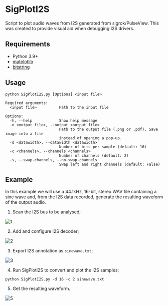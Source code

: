 # SigPlotI2S
Script to plot audio waves from I2S generated from sigrok/PulseView. This was created to provide visual aid when debugging I2S drivers.

## Requirements
- Python 3.9+
- [matplotlib](https://pypi.org/project/matplotlib/)
- [bitstring](https://pypi.org/project/bitstring/)

## Usage

```
python SigPlotI2S.py [Options] <input file>

Required arguments:
  <input file>          Path to the input file

Options:
  -h, --help            Show help message
  -o <output file>, --output <output file>
                        Path to the output file (.png or .pdf). Save image into a file
                        instead of opening a pop-up.
  -d <datawidth>, --datawidth <datawidth>
                        Number of bits per sample (default: 16)
  -c <channels>, --channels <channels>
                        Number of channels (default: 2)
  -s, --swap-channels, --no-swap-channels
                        Swap left and right channels (default: False)
```

## Example

In this example we will use a 44.1kHz, 16-bit, stereo WAV file containing a sine wave and, from the
I2S data recorded, generate the resulting waveform of the output audio.

1. Scan the I2S bus to be analysed;

![1](https://user-images.githubusercontent.com/32426024/197887339-5ffd3890-6d82-4c67-8d36-618bcceb0231.png)

2. Add and configure I2S decoder;

![2](https://user-images.githubusercontent.com/32426024/197887734-78943c8c-9cb2-4cf1-9e7d-68e4c376147f.png)

3. Export I2S annotation as `sinewave.txt`;

![3](https://user-images.githubusercontent.com/32426024/197888740-b53aa91c-5e21-45b6-a5b2-82637390f921.png)

4. Run SigPlotI2S to convert and plot the I2S samples;

```
python SigPlotI2S.py -d 16 -c 2 sinewave.txt
```

5. Get the resulting waveform.

![5](https://user-images.githubusercontent.com/32426024/197889906-2634f7d0-aa2b-4420-9390-1c87af7480bd.png)
